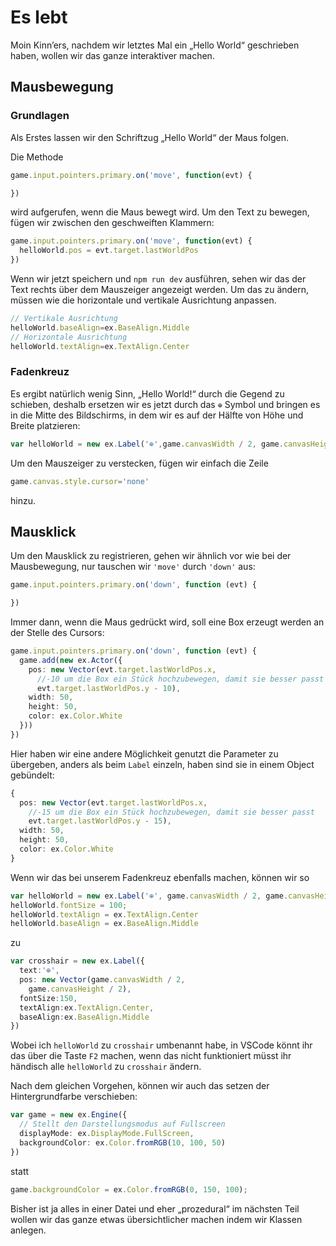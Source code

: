 # Es lebt

Moin Kinn’ers, nachdem wir letztes Mal ein „Hello World“ geschrieben haben, wollen wir das ganze interaktiver machen.

## Mausbewegung

### Grundlagen
Als Erstes lassen wir den Schriftzug „Hello World“ der Maus folgen.

Die Methode
```typescript
game.input.pointers.primary.on('move', function(evt) {

})
```
wird aufgerufen, wenn die Maus bewegt wird.
Um den Text zu bewegen, fügen wir zwischen den geschweiften Klammern:
```typescript
game.input.pointers.primary.on('move', function(evt) {
  helloWorld.pos = evt.target.lastWorldPos
})
```
Wenn wir jetzt speichern und `npm run dev` ausführen, sehen wir das der Text rechts über dem Mauszeiger angezeigt werden. Um das zu ändern, müssen wie die horizontale und vertikale Ausrichtung anpassen.

```typescript
// Vertikale Ausrichtung
helloWorld.baseAlign=ex.BaseAlign.Middle
// Horizontale Ausrichtung
helloWorld.textAlign=ex.TextAlign.Center
```

### Fadenkreuz

Es ergibt natürlich wenig Sinn, „Hello World!“ durch die Gegend zu schieben, deshalb ersetzen wir es jetzt durch das `⊕` Symbol und bringen es in die Mitte des Bildschirms, in dem wir es auf der Hälfte von Höhe und Breite platzieren:
```typescript
var helloWorld = new ex.Label('⊕',game.canvasWidth / 2, game.canvasHeight / 2);
```
Um den Mauszeiger zu verstecken, fügen wir einfach die Zeile
```typescript
game.canvas.style.cursor='none'
```
hinzu.


## Mausklick

Um den Mausklick zu registrieren, gehen wir ähnlich vor wie bei der Mausbewegung, nur tauschen wir `'move'` durch `'down'` aus:

```typescript
game.input.pointers.primary.on('down', function (evt) {

})
```

Immer dann, wenn die Maus gedrückt wird, soll eine Box erzeugt werden an der Stelle des Cursors:
```typescript
game.input.pointers.primary.on('down', function (evt) {
  game.add(new ex.Actor({
    pos: new Vector(evt.target.lastWorldPos.x,
      //-10 um die Box ein Stück hochzubewegen, damit sie besser passt
      evt.target.lastWorldPos.y - 10),
    width: 50,
    height: 50,
    color: ex.Color.White
  }))
})
```

Hier haben wir eine andere Möglichkeit genutzt die Parameter zu übergeben, anders als beim `Label` einzeln, haben sind sie in einem Object gebündelt:

```typescript
{
  pos: new Vector(evt.target.lastWorldPos.x,
    //-15 um die Box ein Stück hochzubewegen, damit sie besser passt
    evt.target.lastWorldPos.y - 15),
  width: 50,
  height: 50,
  color: ex.Color.White
}
```

Wenn wir das bei unserem Fadenkreuz ebenfalls machen, können wir so

```typescript
var helloWorld = new ex.Label('⊕', game.canvasWidth / 2, game.canvasHeight / 2);
helloWorld.fontSize = 100;
helloWorld.textAlign = ex.TextAlign.Center
helloWorld.baseAlign = ex.BaseAlign.Middle
```

zu

```typescript
var crosshair = new ex.Label({
  text:'⊕',
  pos: new Vector(game.canvasWidth / 2,
    game.canvasHeight / 2),
  fontSize:150,
  textAlign:ex.TextAlign.Center,
  baseAlign:ex.BaseAlign.Middle 
})
```

Wobei ich `helloWorld` zu `crosshair` umbenannt habe, in VSCode könnt ihr das über die Taste `F2` machen, wenn das nicht funktioniert müsst ihr händisch alle `helloWorld` zu `crosshair` ändern.

Nach dem gleichen Vorgehen, können wir auch das setzen der Hintergrundfarbe verschieben:

```typescript
var game = new ex.Engine({
  // Stellt den Darstellungsmodus auf Fullscreen
  displayMode: ex.DisplayMode.FullScreen,
  backgroundColor: ex.Color.fromRGB(10, 100, 50)
})
```

statt 
```typescript
game.backgroundColor = ex.Color.fromRGB(0, 150, 100);
```

Bisher ist ja alles in einer Datei und eher „prozedural“ im nächsten Teil wollen wir das ganze etwas übersichtlicher machen indem wir Klassen anlegen.